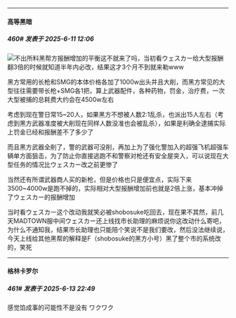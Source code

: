 ﻿
*****

####  高等黑暗  
##### 460#       发表于 2025-6-11 12:06

<img src="https://static.stage1st.com/image/smiley/face2017/050.png" referrerpolicy="no-referrer">不出所料黑帮方报酬增加的平衡这不就来了吗，当初看ウェスカー给大型报酬翻3倍的时候就知道半年内必改，结果这才3个月不到就来勒www

黑方常用的长枪和SMG的本体价格各加了1000w出头并且大削，而黑方常见的大型往往需要带长枪+SMG各1把，算上武器配件，各种药物，罚金，治疗费，一次大型被捕的总耗费大约会在4500w左右

考虑到现在警日常15~20人，如果黑方不想被人数2:1乱杀，也派出15人左右（考虑到黑方武器准度被大削现在同样人数没准也会被乱杀），如果是利确全逮捕实际上罚金已经和报酬差不了多少了

而且黑方武器全削了，警的武器可没削，再加上为了强化警加入的超强飞机超强车辆单方面狙击，为了防止你直接逃跑不和警察对枪还有安全屋突入，可以说现在大型任务的情况比ウェスカー改之前更惨了

当然还有所谓武器商人买的新枪，但是价格也只是便宜点，实际下来3500~4000w是跑不掉的，实际相对大型报酬增加前也就是2倍上涨，基本冲掉了ウェスカー的报酬增加

当时看ウェスカー这个改动我就笑必被shobosuke吃回去，现在果不其然，前几天MADTOWN服中间ウェスカー还上线找市长助理的麻烦说你这改动什么寄吧，为什么不通知我，结果市长助理也只能陪个笑说不是我们要改，然后没法继续说，今天上线给其他黑帮的解释是F（shobosuke的黑方小号）黑了整个市的系统改的，笑死


*****

####  格林卡罗尔  
##### 461#       发表于 2025-6-13 22:49

感觉馅成事的可能性不是没有 ワクワク

